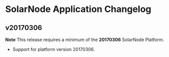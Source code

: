 # SolarNode Application Changelog

## v20170306

**Note** This release requires a minimum of the **20170306** SolarNode
Platform.
 
 * Support for platform version 20170306.
